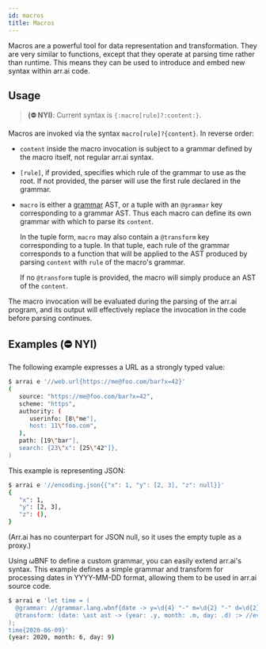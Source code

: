 ```yaml
---
id: macros
title: Macros
---
```


Macros are a powerful tool for data representation and transformation. They are
very similar to functions, except that they operate at parsing time rather than
runtime. This means they can be used to introduce and embed new syntax within
 arr.ai code.

## Usage

> **(⛔ NYI)**: Current syntax is `{:macro[rule]?:content:}`.

Macros are invoked via the syntax `macro[rule]?{content}`. In reverse order:

* `content` inside the macro invocation is subject to a grammar defined by the
  macro itself, not regular arr.ai syntax.
* `[rule]`, if provided, specifies which rule of the grammar to use as the root.
  If not provided, the parser will use the first rule declared in the grammar.
* `macro` is either a [grammar](./grammars) AST, or a tuple with an `@grammar` 
  key corresponding to a grammar AST. Thus each macro can define its own 
  grammar with which to parse its `content`.
  
  In the tuple form, `macro` may also contain a `@transform` key corresponding
  to a tuple. In that tuple, each rule of the grammar corresponds to a function
  that will be applied to the AST produced by parsing `content` with `rule` of 
  the macro's grammar.
  
  If no `@transform` tuple is provided, the macro will simply produce an AST of
  the `content`.
  
The macro invocation will be evaluated during the parsing of the arr.ai program,
and its output will effectively replace the invocation in the code before
parsing continues.

## Examples **(⛔ NYI)**

The following example expresses a URL as a strongly typed value:

```bash
$ arrai e '//web.url{https://me@foo.com/bar?x=42}'
(
   source: "https://me@foo.com/bar?x=42",
   scheme: "https",
   authority: (
      userinfo: [8\"me"],
      host: 11\"foo.com",
   ),
   path: [19\"bar"],
   search: {23\"x": [25\"42"]},
)
```

This example is representing JSON:

```bash
$ arrai e '//encoding.json{{"x": 1, "y": [2, 3], "z": null}}'
{
   "x": 1,
   "y": [2, 3],
   "z": (),
}
```

(Arr.ai has no counterpart for JSON null, so it uses the empty tuple as a
proxy.)

Using ωBNF to define a custom grammar, you can easily extend arr.ai's syntax.
This example defines a simple grammar and transform for processing dates in
YYYY-MM-DD format, allowing them to be used in arr.ai source code.

```bash
$ arrai e 'let time = (
  @grammar: //grammar.lang.wbnf{date -> y=\d{4} "-" m=\d{2} "-" d=\d{2};},
  @transform: (date: \ast ast -> (year: .y, month: .m, day: .d) :> //eval.value(.''))
);
time{2020-06-09}'
(year: 2020, month: 6, day: 9)
```

